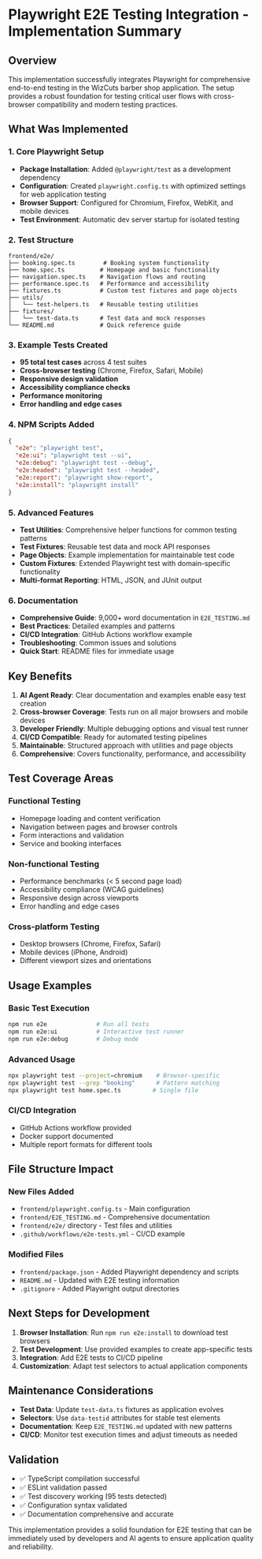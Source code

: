 # Playwright E2E Testing Integration - Implementation Summary

## Overview

This implementation successfully integrates Playwright for comprehensive end-to-end testing in the WizCuts barber shop application. The setup provides a robust foundation for testing critical user flows with cross-browser compatibility and modern testing practices.

## What Was Implemented

### 1. Core Playwright Setup
- **Package Installation**: Added `@playwright/test` as a development dependency
- **Configuration**: Created `playwright.config.ts` with optimized settings for web application testing
- **Browser Support**: Configured for Chromium, Firefox, WebKit, and mobile devices
- **Test Environment**: Automatic dev server startup for isolated testing

### 2. Test Structure
```
frontend/e2e/
├── booking.spec.ts        # Booking system functionality
├── home.spec.ts          # Homepage and basic functionality  
├── navigation.spec.ts    # Navigation flows and routing
├── performance.spec.ts   # Performance and accessibility
├── fixtures.ts           # Custom test fixtures and page objects
├── utils/
│   └── test-helpers.ts   # Reusable testing utilities
├── fixtures/
│   └── test-data.ts      # Test data and mock responses
└── README.md             # Quick reference guide
```

### 3. Example Tests Created
- **95 total test cases** across 4 test suites
- **Cross-browser testing** (Chrome, Firefox, Safari, Mobile)
- **Responsive design validation**
- **Accessibility compliance checks**
- **Performance monitoring**
- **Error handling and edge cases**

### 4. NPM Scripts Added
```json
{
  "e2e": "playwright test",
  "e2e:ui": "playwright test --ui", 
  "e2e:debug": "playwright test --debug",
  "e2e:headed": "playwright test --headed",
  "e2e:report": "playwright show-report",
  "e2e:install": "playwright install"
}
```

### 5. Advanced Features
- **Test Utilities**: Comprehensive helper functions for common testing patterns
- **Test Fixtures**: Reusable test data and mock API responses  
- **Page Objects**: Example implementation for maintainable test code
- **Custom Fixtures**: Extended Playwright test with domain-specific functionality
- **Multi-format Reporting**: HTML, JSON, and JUnit output

### 6. Documentation
- **Comprehensive Guide**: 9,000+ word documentation in `E2E_TESTING.md`
- **Best Practices**: Detailed examples and patterns
- **CI/CD Integration**: GitHub Actions workflow example
- **Troubleshooting**: Common issues and solutions
- **Quick Start**: README files for immediate usage

## Key Benefits

1. **AI Agent Ready**: Clear documentation and examples enable easy test creation
2. **Cross-browser Coverage**: Tests run on all major browsers and mobile devices
3. **Developer Friendly**: Multiple debugging options and visual test runner
4. **CI/CD Compatible**: Ready for automated testing pipelines
5. **Maintainable**: Structured approach with utilities and page objects
6. **Comprehensive**: Covers functionality, performance, and accessibility

## Test Coverage Areas

### Functional Testing
- Homepage loading and content verification
- Navigation between pages and browser controls
- Form interactions and validation
- Service and booking interfaces

### Non-functional Testing  
- Performance benchmarks (< 5 second page load)
- Accessibility compliance (WCAG guidelines)
- Responsive design across viewports
- Error handling and edge cases

### Cross-platform Testing
- Desktop browsers (Chrome, Firefox, Safari)
- Mobile devices (iPhone, Android)
- Different viewport sizes and orientations

## Usage Examples

### Basic Test Execution
```bash
npm run e2e              # Run all tests
npm run e2e:ui           # Interactive test runner
npm run e2e:debug        # Debug mode
```

### Advanced Usage
```bash
npx playwright test --project=chromium    # Browser-specific
npx playwright test --grep "booking"      # Pattern matching
npx playwright test home.spec.ts         # Single file
```

### CI/CD Integration
- GitHub Actions workflow provided
- Docker support documented
- Multiple report formats for different tools

## File Structure Impact

### New Files Added
- `frontend/playwright.config.ts` - Main configuration
- `frontend/E2E_TESTING.md` - Comprehensive documentation
- `frontend/e2e/` directory - Test files and utilities
- `.github/workflows/e2e-tests.yml` - CI/CD example

### Modified Files
- `frontend/package.json` - Added Playwright dependency and scripts
- `README.md` - Updated with E2E testing information
- `.gitignore` - Added Playwright output directories

## Next Steps for Development

1. **Browser Installation**: Run `npm run e2e:install` to download test browsers
2. **Test Development**: Use provided examples to create app-specific tests
3. **Integration**: Add E2E tests to CI/CD pipeline
4. **Customization**: Adapt test selectors to actual application components

## Maintenance Considerations

- **Test Data**: Update `test-data.ts` fixtures as application evolves
- **Selectors**: Use `data-testid` attributes for stable test elements
- **Documentation**: Keep `E2E_TESTING.md` updated with new patterns
- **CI/CD**: Monitor test execution times and adjust timeouts as needed

## Validation

- ✅ TypeScript compilation successful
- ✅ ESLint validation passed
- ✅ Test discovery working (95 tests detected)
- ✅ Configuration syntax validated
- ✅ Documentation comprehensive and accurate

This implementation provides a solid foundation for E2E testing that can be immediately used by developers and AI agents to ensure application quality and reliability.